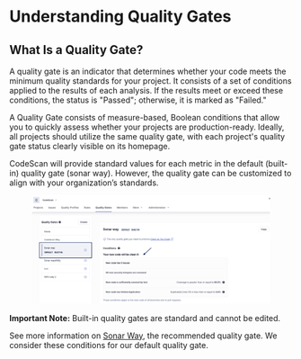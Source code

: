 # Understanding Quality Gates

## **What Is a Quality Gate?**

A quality gate is an indicator that determines whether your code meets the minimum quality standards for your project. It consists of a set of conditions applied to the results of each analysis. If the results meet or exceed these conditions, the status is "Passed"; otherwise, it is marked as "Failed."

A Quality Gate consists of measure-based, Boolean conditions that allow you to quickly assess whether your projects are production-ready. Ideally, all projects should utilize the same quality gate, with each project's quality gate status clearly visible on its homepage.

CodeScan will provide standard values for each metric in the default (built-in) quality gate (sonar way). However, the quality gate can be customized to align with your organization’s standards.

<figure><img src="../../../.gitbook/assets/Q gate 9.7.png" alt=""><figcaption></figcaption></figure>

**Important Note:** Built-in quality gates are standard and cannot be edited.

See more information on [Sonar Way](https://docs.sonarsource.com/sonarqube-cloud/standards/managing-quality-gates/introduction-to-quality-gates/), the recommended quality gate. We consider these conditions for our default quality gate.
